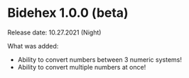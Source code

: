 # Bidehex 1.0.0 (beta)

Release date: 10.27.2021 (Night)

What was added:
* Ability to convert numbers between 3 numeric systems!
* Ability to convert multiple numbers at once!
#
